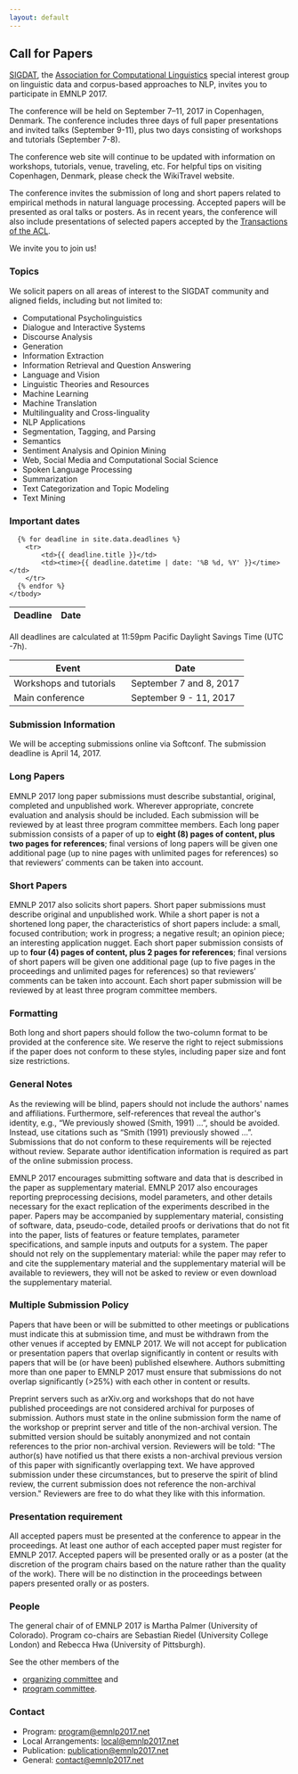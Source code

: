 ```yaml
---
layout: default
---
```


<div class="section">
  <h2>Call for Papers</h2>
  <p><a href="http://sigdat.org">SIGDAT</a>, the <a href="http://www.aclweb.org">Association for Computational Linguistics</a> special interest group on linguistic data and corpus-based approaches to NLP, invites you to participate in EMNLP 2017.</p>

  <p>The conference will be held on September 7–11, 2017 in Copenhagen, Denmark.
  The conference includes three days of full paper presentations and invited talks (September 9-11),
  plus two days consisting of workshops and tutorials (September 7-8).</p>

  <p>The conference web site will continue to be updated with information on workshops, tutorials, venue, traveling, etc.
  For helpful tips on visiting Copenhagen, Denmark, please check the WikiTravel website.</p>

  <p>The conference invites the submission of long and short papers related to empirical methods in natural language processing. Accepted papers will be presented as oral talks or posters. As in recent years, the conference will also include presentations of selected papers accepted by the <a href="http://www.transacl.org/">Transactions of the ACL</a>.

  <p>We invite you to join us!</p>

  <h3>Topics</h3>

  <p>We solicit papers on all areas of interest to the SIGDAT community and aligned fields, including but not limited to:</p>

  <ul class="bullet-list">
    <li>Computational Psycholinguistics</li>
    <li>Dialogue and Interactive Systems</li>
    <li>Discourse Analysis</li>
    <li>Generation</li>
    <li>Information Extraction</li>
    <li>Information Retrieval and Question Answering</li>
    <li>Language and Vision</li>
    <li>Linguistic Theories and Resources</li>
    <li>Machine Learning</li>
    <li>Machine Translation</li>
    <li>Multilinguality and Cross-linguality</li>
    <li>NLP Applications</li>
    <li>Segmentation, Tagging, and Parsing</li>
    <li>Semantics</li>
    <li>Sentiment Analysis and Opinion Mining</li>
    <li>Web, Social Media and Computational Social Science</li>
    <li>Spoken Language Processing</li>
    <li>Summarization</li>
    <li>Text Categorization and Topic Modeling</li>
    <li>Text Mining</li>
  </ul>

  <h3>Important dates</h3>

  <table class="striped deadline">
    <thead>
      <tr>
          <th data-field="event">Deadline</th>
          <th data-field="date">Date</th>
      </tr>
    </thead>
    <tbody>

      {% for deadline in site.data.deadlines %}
        <tr>
            <td>{{ deadline.title }}</td>
            <td><time>{{ deadline.datetime | date: '%B %d, %Y' }}</time></td>
        </tr>
      {% endfor %}
    </tbody>
  </table>

  <p>
  All deadlines are calculated at 11:59pm Pacific Daylight Savings Time (UTC -7h).
  </p>

  <table class="striped event">
    <thead>
      <tr>
          <th style="width: 50%" data-field="event">Event</th>
          <th data-field="date">Date</th>
      </tr>
    </thead>
    <tbody>
      <tr>
        <td>Workshops and tutorials</td>
        <td><time>September 7 and 8, 2017</time></td>
      </tr>
      <tr>
        <td>Main conference</td>
        <td><time>September 9 - 11, 2017 </time></td>
      </tr>
    </tbody>
    </table>

  <h3>Submission Information</h3>

  <p>We will be accepting submissions online via Softconf. The submission deadline is April 14, 2017.</p>

  <h3>Long Papers</h3>

  <p>EMNLP 2017 long paper submissions must describe substantial, original, completed and unpublished work. Wherever appropriate, concrete evaluation and analysis should be included. Each submission will be reviewed by at least three program committee members. Each long paper submission consists of a paper of up to <strong>eight (8) pages of content, plus two pages for references</strong>; final versions of long papers will be given one additional page (up to nine pages with unlimited pages for references) so that reviewers’ comments can be taken into account.</p>

  <h3>Short Papers</h3>

  <p>EMNLP 2017 also solicits short papers. Short paper submissions must describe original and unpublished work. While a short paper is not a shortened long paper, the characteristics of short papers include: a small, focused contribution; work in progress; a negative result; an opinion piece; an interesting application nugget. Each short paper submission consists of up to <strong>four (4) pages of content, plus 2 pages for references</strong>; final versions of short papers will be given one additional page (up to five pages in the proceedings and unlimited pages for references) so that reviewers’ comments can be taken into account. Each short paper submission will be reviewed by at least three program committee members.</p>

  <h3>Formatting</h3>

  <p>Both long and short papers should follow the two-column format to be provided at the conference site. We reserve the right to reject submissions if the paper does not conform to these styles, including paper size and font size restrictions.</p>

  <h3>General Notes</h3>

  <p>As the reviewing will be blind, papers should not include the authors' names and affiliations. Furthermore, self-references that reveal the author's identity, e.g., “We previously showed (Smith, 1991) ...”, should be avoided. Instead, use citations such as “Smith (1991) previously showed ...”. Submissions that do not conform to these requirements will be rejected without review. Separate author identification information is required as part of the online submission process.</p>

  <p>EMNLP 2017 encourages submitting software and data that is described in the paper as supplementary material. EMNLP 2017 also encourages reporting preprocessing decisions, model parameters, and other details necessary for the exact replication of the experiments described in the paper. Papers may be accompanied by supplementary material, consisting of software, data, pseudo-code, detailed proofs or derivations that do not fit into the paper, lists of features or feature templates, parameter specifications, and sample inputs and outputs for a system. The paper should not rely on the supplementary material: while the paper may refer to and cite the supplementary material and the supplementary material will be available to reviewers, they will not be asked to review or even download the supplementary material.</p>

  <h3>Multiple Submission Policy</h3>

  <p>Papers that have been or will be submitted to other meetings or publications must indicate this at submission time, and must be withdrawn from the other venues if accepted by EMNLP 2017. We will not accept for publication or presentation papers that overlap significantly in content or results with papers that will be (or have been) published elsewhere. Authors submitting more than one paper to EMNLP 2017 must ensure that submissions do not overlap significantly (>25%) with each other in content or results.

  <p>Preprint servers such as arXiv.org and workshops that do not have published proceedings are not considered archival for purposes of submission. Authors must state in the online submission form the name of the workshop or preprint server and title of the non-archival version. The submitted version should be suitably anonymized and not contain references to the prior non-archival version. Reviewers will be told: "The author(s) have notified us that there exists a non-archival previous version of this paper with significantly overlapping text. We have approved submission under these circumstances, but to preserve the spirit of blind review, the current submission does not reference the non-archival version." Reviewers are free to do what they like with this information.</p>

  <h3>Presentation requirement</h3>

  <p>All accepted papers must be presented at the conference to appear in the proceedings. At least one author of each accepted paper must register for EMNLP 2017. Accepted papers will be presented orally or as a poster (at the discretion of the program chairs based on the nature rather than the quality of the work). There will be no distinction in the proceedings between papers presented orally or as posters.</p>

  <h3>People</h3>

  <p>The general chair of of EMNLP 2017 is Martha Palmer (University of Colorado).
     Program co-chairs are Sebastian Riedel (University College London) and
     Rebecca Hwa (University of Pittsburgh).
  </p>

  <p>
  See the other members of the
  <ul class="bullet-list">
    <li><a href="organisers.html">organizing committee</a> and</li>
    <li><a href="area_chairs.html">program committee</a>.</li>
  </ul>
  </p>

  <h3>Contact</h3>

  <ul class="bullet-list">
    <li>Program: <a href="mailto:program@emnlp2017.net">program@emnlp2017.net</a></li>
    <li>Local Arrangements: <a href="mailto:local@emnlp2017.net">local@emnlp2017.net</a></li>
    <li>Publication: <a href="mailto:publication@emnlp2017.net">publication@emnlp2017.net</a></li>
    <li>General: <a href="mailto:contact@emnlp2017.net">contact@emnlp2017.net</a></li>
  </ul>
</div>
